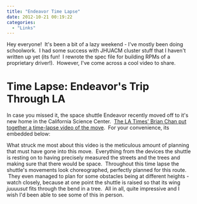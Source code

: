 ```yaml
---
title: "Endeavor Time Lapse"
date: 2012-10-21 00:19:22
categories:
  - "Links"
---
```


Hey everyone!  It's been a bit of a lazy weekend - I've mostly been doing schoolwork.  I had some success with JHUACM cluster stuff that I haven't written up yet (its fun!  I rewrote the spec file for building RPMs of a proprietary driver!).  However, I've come across a cool video to share.

# Time Lapse: Endeavor's Trip Through LA

In case you missed it, the space shuttle Endeavor recently moved off to it's new home in the California Science Center.  [The LA Times' Brian Chan put together a time-lapse video of the move](http://framework.latimes.com/2012/10/15/time-lapse-video-space-shuttle-endeavours-trek-across-l-a/).  For your convenience, its embedded below:

What struck me most about this video is the meticulous amount of planning that must have gone into this move.  Everything from the devices the shuttle is resting on to having precisely measured the streets and the trees and making sure that there would be space.  Throughout this time lapse the shuttle's movements look choreographed, perfectly planned for this route.  They even managed to plan for some obstacles being at different heights - watch closely, because at one point the shuttle is raised so that its wing *juuuusut* fits through the bend in a tree.  All in all, quite impressive and I wish I'd been able to see some of this in person.